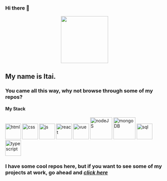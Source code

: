 
 
### Hi there 👋
<div id="header" align="center">
<img height="150px"  src="https://media.giphy.com/media/lJbftRexn8eBGjLOkN/giphy.gif" />
</div>
<h2>My name is Itai.</h2>
<h3>You came all this way, why not browse through some of my repos?</h3>
  <h4>My Stack</h4>

  <p><img src="https://user-images.githubusercontent.com/45075787/173443553-9b450edd-02e3-43fe-b0e8-8dbcb1b1c55c.png" title="html" alt="html" width="50px" />
    <img src="https://user-images.githubusercontent.com/45075787/173445963-9e26c3b8-3ea9-4711-a89f-9c19bfb0d65a.png" width="50px" alt="css" title="css">  
      <img src="https://user-images.githubusercontent.com/45075787/173446021-de4bc117-c68c-49a0-a2d6-45e62a9b881e.png" width="50px" alt="js" title="javascript">
    <img src="https://user-images.githubusercontent.com/45075787/173448244-c8f448bf-3f61-43e5-b9f6-60ba4a7a6710.png" title="React" width="50px" alt="react">
      <img src="https://user-images.githubusercontent.com/45075787/173446018-2a7692f6-49e9-4e56-bd89-968b2438513b.png" title="Vue" width="50px" alt="vue">
      <img src="https://user-images.githubusercontent.com/45075787/173446011-f2f046ce-4a85-461c-96bd-f70008d08e8c.png" title="node.JS" width="70px" alt="nodeJS">
      <img src="https://user-images.githubusercontent.com/45075787/173446008-a6352623-b674-42ac-9ca4-42c92e9156eb.png" title="mongoDB" width="70px" alt="mongoDB">
      <img src="https://user-images.githubusercontent.com/45075787/173446016-e58244a6-fe67-4e42-b434-87795fe7d68e.png" title="sql" width="50px" alt="sql">
  <img src="https://user-images.githubusercontent.com/45075787/173448757-2dc918c3-df75-466f-ba67-196087710e1a.png" alt="typescript" title="typescript" width="50px">
    </p>
    <h3>
I have some cool repos here, but if you want to see some of my projects at work, go ahead and
<a href="https://itai-rozen-portfolio.netlify.app/"><strong>
  <em>click here</em></strong>
</a>
</h3>


